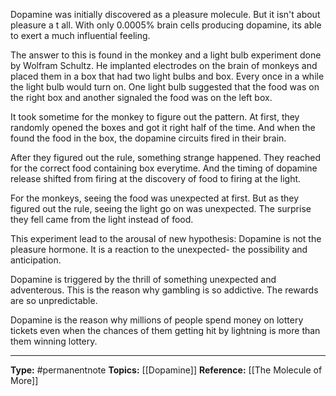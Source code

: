 Dopamine was initially discovered as a pleasure molecule. But it isn't about pleasure a t all. With only 0.0005% brain cells producing dopamine, its able to exert a much influential feeling. 

The answer to this is found in the monkey and a light bulb experiment done by Wolfram Schultz. He implanted electrodes on the brain of monkeys and placed them in a box that had two light bulbs and box. Every once in a while the light bulb would turn on. One light bulb suggested that the food was on the right box and another signaled the food was on the left box.

It took sometime for the monkey to figure out the pattern. At first, they randomly opened the boxes and got it right half of the time. And when the found the food in the box, the dopamine circuits fired in their brain.

After they figured out the rule, something strange happened. They reached for the correct food containing box everytime. And the timing of dopamine release shifted from firing at the discovery of food to firing at the light.

For the monkeys, seeing the food was unexpected at first. But as they figured out the rule, seeing the light go on was unexpected. The surprise they fell came from the light instead of food.

This experiment lead to the arousal of new hypothesis: Dopamine is not the pleasure hormone. It is a reaction to the unexpected- the possibility and anticipation.

Dopamine is triggered by the thrill of something unexpected and adventerous. This is the reason why gambling is so addictive. The rewards are so unpredictable. 

Dopamine is the reason why millions of people spend money on lottery tickets even when the chances of them getting hit by lightning is more than them winning lottery.


----
**Type:** #permanentnote 
**Topics:** [[Dopamine]]
**Reference:** [[The Molecule of More]]

